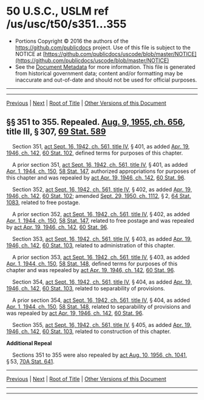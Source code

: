 ---
---

# 50 U.S.C., USLM ref /us/usc/t50/s351...355

* Portions Copyright © 2016 the authors of the https://github.com/publicdocs project.
  Use of this file is subject to the NOTICE at [https://github.com/publicdocs/uscode/blob/master/NOTICE](https://github.com/publicdocs/uscode/blob/master/NOTICE)
* See the [Document Metadata](././../../../..//README.md) for more information.
  This file is generated from historical government data; content and/or formatting may be inaccurate and out-of-date and should not be used for official purposes.

----------
----------

[Previous](./../../../..//us/usc/t50/ch14/m__us_usc_t50_s343...347.md) | [Next](./../../../..//us/usc/t50/ch15/m__us_usc_t50_ch15.md) | [Root of Title](./../../../../) | [Other Versions of this Document](https://publicdocs.github.io/go/links?ns=uslm&ref=%2Fus%2Fusc%2Ft50%2Fs351...355)

## §§ 351 to 355. Repealed. [Aug. 9, 1955, ch. 656][/us/act/1955-08-09/ch656], title III, § 307, [69 Stat. 589][/us/stat/69/589]

    Section 351, [act Sept. 16, 1942, ch. 561, title IV][/us/act/1942-09-16/ch561/tIV], § 401, as added [Apr. 19, 1946, ch. 142][/us/act/1946-04-19/ch142], [60 Stat. 102][/us/stat/60/102], defined terms for purposes of this chapter.

    A prior section 351, [act Sept. 16, 1942, ch. 561, title IV][/us/act/1942-09-16/ch561/tIV], § 401, as added [Apr. 1, 1944, ch. 150][/us/act/1944-04-01/ch150], [58 Stat. 147][/us/stat/58/147], authorized appropriations for purposes of this chapter and was repealed by [act Apr. 19, 1946, ch. 142][/us/act/1946-04-19/ch142], [60 Stat. 96][/us/stat/60/96].

    Section 352, [act Sept. 16, 1942, ch. 561, title IV][/us/act/1942-09-16/ch561/tIV], § 402, as added [Apr. 19, 1946, ch. 142][/us/act/1946-04-19/ch142], [60 Stat. 102][/us/stat/60/102]; amended [Sept. 29, 1950, ch. 1112][/us/act/1950-09-29/ch1112], § 2, [64 Stat. 1083][/us/stat/64/1083], related to free postage.

    A prior section 352, [act Sept. 16, 1942, ch. 561, title IV][/us/act/1942-09-16/ch561/tIV], § 402, as added [Apr. 1, 1944, ch. 150][/us/act/1944-04-01/ch150], [58 Stat. 147][/us/stat/58/147], related to free postage and was repealed by [act Apr. 19, 1946, ch. 142][/us/act/1946-04-19/ch142], [60 Stat. 96][/us/stat/60/96].

    Section 353, [act Sept. 16, 1942, ch. 561, title IV][/us/act/1942-09-16/ch561/tIV], § 403, as added [Apr. 19, 1946, ch. 142][/us/act/1946-04-19/ch142], [60 Stat. 103][/us/stat/60/103], related to administration of this chapter.

    A prior section 353, [act Sept. 16, 1942, ch. 561, title IV][/us/act/1942-09-16/ch561/tIV], § 403, as added [Apr. 1, 1944, ch. 150][/us/act/1944-04-01/ch150], [58 Stat. 148][/us/stat/58/148], defined terms for purposes of this chapter and was repealed by [act Apr. 19, 1946, ch. 142][/us/act/1946-04-19/ch142], [60 Stat. 96][/us/stat/60/96].

    Section 354, [act Sept. 16, 1942, ch. 561, title IV][/us/act/1942-09-16/ch561/tIV], § 404, as added [Apr. 19, 1946, ch. 142][/us/act/1946-04-19/ch142], [60 Stat. 103][/us/stat/60/103], related to separability of provisions.

    A prior section 354, [act Sept. 16, 1942, ch. 561, title IV][/us/act/1942-09-16/ch561/tIV], § 404, as added [Apr. 1, 1944, ch. 150][/us/act/1944-04-01/ch150], [58 Stat. 148][/us/stat/58/148], related to separability of provisions and was repealed by [act Apr. 19, 1946, ch. 142][/us/act/1946-04-19/ch142], [60 Stat. 96][/us/stat/60/96].

    Section 355, [act Sept. 16, 1942, ch. 561, title IV][/us/act/1942-09-16/ch561/tIV], § 405, as added [Apr. 19, 1946, ch. 142][/us/act/1946-04-19/ch142], [60 Stat. 103][/us/stat/60/103], related to construction of this chapter.

 __Additional Repeal__ 

    Sections 351 to 355 were also repealed by [act Aug. 10, 1956, ch. 1041][/us/act/1956-08-10/ch1041], § 53, [70A Stat. 641][/us/stat/70A/641].

----------

[Previous](./../../../..//us/usc/t50/ch14/m__us_usc_t50_s343...347.md) | [Next](./../../../..//us/usc/t50/ch15/m__us_usc_t50_ch15.md) | [Root of Title](./../../../../) | [Other Versions of this Document](https://publicdocs.github.io/go/links?ns=uslm&ref=%2Fus%2Fusc%2Ft50%2Fs351...355)

----------
----------

[/us/act/1955-08-09/ch656]: https://publicdocs.github.io/go/links?ns=uslm&ref=%2Fus%2Fact%2F1955-08-09%2Fch656
[/us/stat/69/589]: https://publicdocs.github.io/go/links?ns=uslm&ref=%2Fus%2Fstat%2F69%2F589
[/us/act/1942-09-16/ch561/tIV]: https://publicdocs.github.io/go/links?ns=uslm&ref=%2Fus%2Fact%2F1942-09-16%2Fch561%2FtIV
[/us/act/1946-04-19/ch142]: https://publicdocs.github.io/go/links?ns=uslm&ref=%2Fus%2Fact%2F1946-04-19%2Fch142
[/us/stat/60/102]: https://publicdocs.github.io/go/links?ns=uslm&ref=%2Fus%2Fstat%2F60%2F102
[/us/act/1942-09-16/ch561/tIV]: https://publicdocs.github.io/go/links?ns=uslm&ref=%2Fus%2Fact%2F1942-09-16%2Fch561%2FtIV
[/us/act/1944-04-01/ch150]: https://publicdocs.github.io/go/links?ns=uslm&ref=%2Fus%2Fact%2F1944-04-01%2Fch150
[/us/stat/58/147]: https://publicdocs.github.io/go/links?ns=uslm&ref=%2Fus%2Fstat%2F58%2F147
[/us/act/1946-04-19/ch142]: https://publicdocs.github.io/go/links?ns=uslm&ref=%2Fus%2Fact%2F1946-04-19%2Fch142
[/us/stat/60/96]: https://publicdocs.github.io/go/links?ns=uslm&ref=%2Fus%2Fstat%2F60%2F96
[/us/act/1942-09-16/ch561/tIV]: https://publicdocs.github.io/go/links?ns=uslm&ref=%2Fus%2Fact%2F1942-09-16%2Fch561%2FtIV
[/us/act/1946-04-19/ch142]: https://publicdocs.github.io/go/links?ns=uslm&ref=%2Fus%2Fact%2F1946-04-19%2Fch142
[/us/stat/60/102]: https://publicdocs.github.io/go/links?ns=uslm&ref=%2Fus%2Fstat%2F60%2F102
[/us/act/1950-09-29/ch1112]: https://publicdocs.github.io/go/links?ns=uslm&ref=%2Fus%2Fact%2F1950-09-29%2Fch1112
[/us/stat/64/1083]: https://publicdocs.github.io/go/links?ns=uslm&ref=%2Fus%2Fstat%2F64%2F1083
[/us/act/1942-09-16/ch561/tIV]: https://publicdocs.github.io/go/links?ns=uslm&ref=%2Fus%2Fact%2F1942-09-16%2Fch561%2FtIV
[/us/act/1944-04-01/ch150]: https://publicdocs.github.io/go/links?ns=uslm&ref=%2Fus%2Fact%2F1944-04-01%2Fch150
[/us/stat/58/147]: https://publicdocs.github.io/go/links?ns=uslm&ref=%2Fus%2Fstat%2F58%2F147
[/us/act/1946-04-19/ch142]: https://publicdocs.github.io/go/links?ns=uslm&ref=%2Fus%2Fact%2F1946-04-19%2Fch142
[/us/stat/60/96]: https://publicdocs.github.io/go/links?ns=uslm&ref=%2Fus%2Fstat%2F60%2F96
[/us/act/1942-09-16/ch561/tIV]: https://publicdocs.github.io/go/links?ns=uslm&ref=%2Fus%2Fact%2F1942-09-16%2Fch561%2FtIV
[/us/act/1946-04-19/ch142]: https://publicdocs.github.io/go/links?ns=uslm&ref=%2Fus%2Fact%2F1946-04-19%2Fch142
[/us/stat/60/103]: https://publicdocs.github.io/go/links?ns=uslm&ref=%2Fus%2Fstat%2F60%2F103
[/us/act/1942-09-16/ch561/tIV]: https://publicdocs.github.io/go/links?ns=uslm&ref=%2Fus%2Fact%2F1942-09-16%2Fch561%2FtIV
[/us/act/1944-04-01/ch150]: https://publicdocs.github.io/go/links?ns=uslm&ref=%2Fus%2Fact%2F1944-04-01%2Fch150
[/us/stat/58/148]: https://publicdocs.github.io/go/links?ns=uslm&ref=%2Fus%2Fstat%2F58%2F148
[/us/act/1946-04-19/ch142]: https://publicdocs.github.io/go/links?ns=uslm&ref=%2Fus%2Fact%2F1946-04-19%2Fch142
[/us/stat/60/96]: https://publicdocs.github.io/go/links?ns=uslm&ref=%2Fus%2Fstat%2F60%2F96
[/us/act/1942-09-16/ch561/tIV]: https://publicdocs.github.io/go/links?ns=uslm&ref=%2Fus%2Fact%2F1942-09-16%2Fch561%2FtIV
[/us/act/1946-04-19/ch142]: https://publicdocs.github.io/go/links?ns=uslm&ref=%2Fus%2Fact%2F1946-04-19%2Fch142
[/us/stat/60/103]: https://publicdocs.github.io/go/links?ns=uslm&ref=%2Fus%2Fstat%2F60%2F103
[/us/act/1942-09-16/ch561/tIV]: https://publicdocs.github.io/go/links?ns=uslm&ref=%2Fus%2Fact%2F1942-09-16%2Fch561%2FtIV
[/us/act/1944-04-01/ch150]: https://publicdocs.github.io/go/links?ns=uslm&ref=%2Fus%2Fact%2F1944-04-01%2Fch150
[/us/stat/58/148]: https://publicdocs.github.io/go/links?ns=uslm&ref=%2Fus%2Fstat%2F58%2F148
[/us/act/1946-04-19/ch142]: https://publicdocs.github.io/go/links?ns=uslm&ref=%2Fus%2Fact%2F1946-04-19%2Fch142
[/us/stat/60/96]: https://publicdocs.github.io/go/links?ns=uslm&ref=%2Fus%2Fstat%2F60%2F96
[/us/act/1942-09-16/ch561/tIV]: https://publicdocs.github.io/go/links?ns=uslm&ref=%2Fus%2Fact%2F1942-09-16%2Fch561%2FtIV
[/us/act/1946-04-19/ch142]: https://publicdocs.github.io/go/links?ns=uslm&ref=%2Fus%2Fact%2F1946-04-19%2Fch142
[/us/stat/60/103]: https://publicdocs.github.io/go/links?ns=uslm&ref=%2Fus%2Fstat%2F60%2F103
[/us/act/1956-08-10/ch1041]: https://publicdocs.github.io/go/links?ns=uslm&ref=%2Fus%2Fact%2F1956-08-10%2Fch1041
[/us/stat/70A/641]: https://publicdocs.github.io/go/links?ns=uslm&ref=%2Fus%2Fstat%2F70A%2F641


